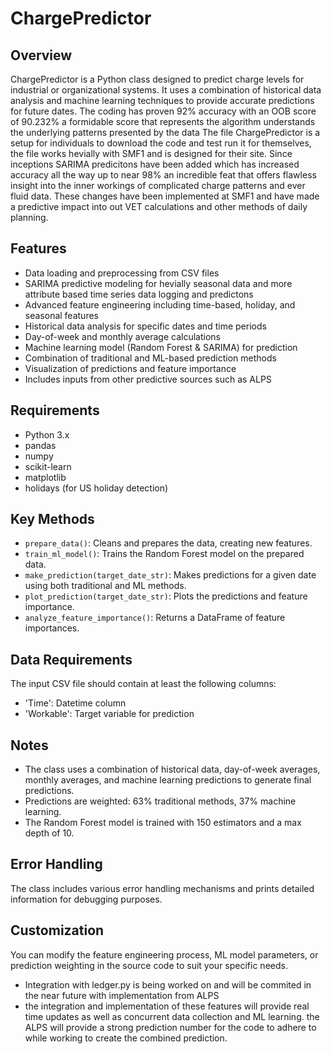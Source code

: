 # ChargePredictor

## Overview

ChargePredictor is a Python class designed to predict charge levels for industrial or organizational systems. It uses a combination of historical data analysis and machine learning techniques to provide accurate predictions for future dates.
The coding has proven 92% accuracy with an OOB score of 90.232% a formidable score that represents the algorithm understands the underlying patterns presented by the data
The file ChargePredictor is a setup for individuals to download the code and test run it for themselves, the file works hevially with SMF1 and is designed for their site. Since inceptions SARIMA predicitons have been added which has increased accuracy all the way up to near 98% an incredible feat that offers flawless insight into the inner workings of complicated charge patterns and ever fluid data. 
These changes have been implemented at SMF1 and have made a predictive impact into out VET calculations and other methods of daily planning.

## Features

- Data loading and preprocessing from CSV files
- SARIMA predictive modeling for hevially seasonal data and more attribute based time series data logging and predictons
- Advanced feature engineering including time-based, holiday, and seasonal features
- Historical data analysis for specific dates and time periods
- Day-of-week and monthly average calculations
- Machine learning model (Random Forest & SARIMA) for prediction
- Combination of traditional and ML-based prediction methods
- Visualization of predictions and feature importance
- Includes inputs from other predictive sources such as ALPS

## Requirements

- Python 3.x
- pandas
- numpy
- scikit-learn
- matplotlib
- holidays (for US holiday detection)

## Key Methods

- `prepare_data()`: Cleans and prepares the data, creating new features.
- `train_ml_model()`: Trains the Random Forest model on the prepared data.
- `make_prediction(target_date_str)`: Makes predictions for a given date using both traditional and ML methods.
- `plot_prediction(target_date_str)`: Plots the predictions and feature importance.
- `analyze_feature_importance()`: Returns a DataFrame of feature importances.

## Data Requirements

The input CSV file should contain at least the following columns:
- 'Time': Datetime column
- 'Workable': Target variable for prediction

## Notes

- The class uses a combination of historical data, day-of-week averages, monthly averages, and machine learning predictions to generate final predictions.
- Predictions are weighted: 63% traditional methods, 37% machine learning.
- The Random Forest model is trained with 150 estimators and a max depth of 10.

## Error Handling

The class includes various error handling mechanisms and prints detailed information for debugging purposes.

## Customization

You can modify the feature engineering process, ML model parameters, or prediction weighting in the source code to suit your specific needs.
- Integration with ledger.py is being worked on and will be commited in the near future with implementation from ALPS
- the integration and implementation of these features will provide real time updates as well as concurrent data collection and ML learning. the ALPS will provide a strong prediction number for the code to adhere to while working to create the combined prediction.
